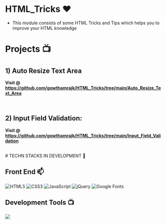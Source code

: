 # HTML_Tricks ❤️ 

- This module consists of some HTML Tricks and Tips which helps you to improve your HTML knowledge

# Projects 📺

## 1) Auto Resize Text Area

**Visit @ https://github.com/gowthamrajk/HTML_Tricks/tree/main/Auto_Resize_Text_Area**



<br>

## 2) Input Field Validation:

**Visit @ https://github.com/gowthamrajk/HTML_Tricks/tree/main/Input_Field_Validation**

<br>
# TECHN STACKS IN DEVELOPMENT 📌

## Front End 📫

![HTML5](https://img.shields.io/static/v1?style=for-the-badge&message=HTML5&color=E34F26&logo=HTML5&logoColor=FFFFFF&label=)
![CSS3](https://img.shields.io/static/v1?style=for-the-badge&message=CSS3&color=1572B6&logo=CSS3&logoColor=FFFFFF&label=)
![JavaScript](https://img.shields.io/static/v1?style=for-the-badge&message=JavaScript&color=222222&logo=JavaScript&logoColor=F7DF1E&label=)
![jQuery](https://img.shields.io/static/v1?style=for-the-badge&message=jQuery&color=0769AD&logo=jQuery&logoColor=FFFFFF&label=)
![Google Fonts](https://img.shields.io/static/v1?style=for-the-badge&message=Google+Fonts&color=4285F4&logo=Google+Fonts&logoColor=FFFFFF&label=)

## Development Tools 📺

![](https://img.shields.io/static/v1?style=for-the-badge&message=Sublime+Text&color=222222&logo=Sublime+Text&logoColor=FF9800&label=)
